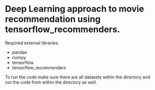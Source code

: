# Deep Learning approach to movie recommendation using tensorflow_recommenders.
Required external libraries:
* pandas
* numpy
* tensorflow
* tensorflow_recommenders

To run the code make sure there are all datasets within the directory and run the code from within the directory as well.